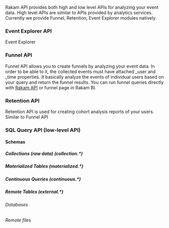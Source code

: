 Rakam API provides both high and low level APIs for analyzing your event data. 
High level APIs are similar to APIs provided by analytics services. 
Currently we provide Funnel, Retention, Event Explorer modules natively.

### Event Explorer API

Event Explorer

### Funnel API

Funnel API allows you to create funnels by analyzing your event data. 
In order to be able to it, the collected events must have attached _user and _time properties.
It basically analyze the events of individual users based on your query and return the funnel results. 
You can run funnel queries directly with [Rakam API](https://api.rakam.io/#funnel) or funnel page in Rakam BI.

### Retention API

Retention API is used for creating cohort analysis reports of your users. Similar to Funnel API

### SQL Query API (low-level API)


#### Schemas
##### Collections (raw data) (collection.*)
##### Materialized Tables (materialized.*)
##### Continuous Queries (continuous.*)
##### Remote Tables (external.*)
###### Databases
###### Remote files

